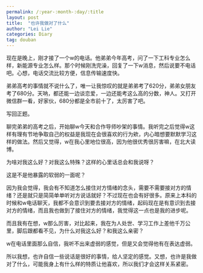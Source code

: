 ```yaml
---
permalink: /:year-:month-:day/:title
layout: post
title:  "也许我做对了什么"
author: "Lei Lie"
categories: Diary
tag: douban
---
```


现在是晚上，刚才接了一个w的电话。他弟弟今年高考，问了一下工科专业怎么样，新能源专业怎么样。那个时候刚洗完澡，回复了一下w消息，然后说要不电话吧。心想，电话交流比较方便，信息传输速度快。

弟弟高考的事情就不说什么了，唯一让我惊叹的就是弟弟考了620分，弟弟女朋友考了680分。天呐，都还能一边谈恋爱，一边还能考这么高的分数，神人。又打开微信群一看，好家伙，680分都是全市前十了，太厉害了吧。

写回正题。

聊完弟弟的高考之后，开始聊w今天和合作导师吵架的事情。我听完之后觉得w这样有理有节地争取自己的权益是我现在会很喜欢的行为欸，内心暗想要默默学习这样的做法。然后又觉得，w在我心里地位很高，因为他很优秀很厉害嘛，在北大读博。

为啥对我这么好？对我这么特殊？这样的心里话总会和我说呀？

这是不是他暴露的软弱的一面呢？

因为我会觉得，我会有不知道怎么接住对方情绪的念头，需要不需要接对方的情绪？还是就只是简简单单听对方说话就好？不过现在也会有好很多。原来上本科的时候和w电话聊天，我都不会意识到要去接对方的情绪，起码现在是有意识到去接对方的情绪，而且我也做到了接住对方的情绪，我觉得这一点也是我的进步呢。

而且我有在想，w那么厉害，对比起来，我在为人处世、学习工作上差他千万公里，脚后跟都看不见，为什么对我这么好？和我这么亲密？

w在电话里面那么自信，我听不出来虚弱的感觉，但是又会觉得他有在表达虚弱。

所以我想，也许自信一些说话是很好的事情，给人坚定的感觉。又想，也许是我做对了什么，可能我身上有什么样的特质让他喜欢，所以我们才会这样关系紧密。